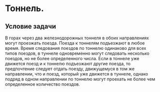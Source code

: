 # Тоннель.

## Условие задачи
В горах через два железнодорожных тоннеля в обоих
направлениях могут проезжать поезда. Поезда к тоннелям подъезжают в
любое время. Время следования поездов по тоннелю одинаково для всех
типов поездов, в туннеле одновременно могут следовать несколько
поездов, но не более определенного числа. Если в тоннеле уже движется
поезд и к тоннелю подъезжают другие поезда, то предпочтение следует
отдать поезду, движущемуся в том же направлении, что и поезд, который
уже движется в туннеле, однако подряд в одном направлении по тоннелю
могут проехать не более чем определенное количество поездов.
